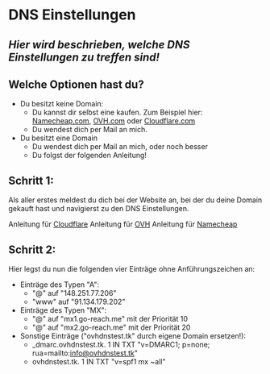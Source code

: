 
# DNS Einstellungen
## _Hier wird beschrieben, welche DNS Einstellungen zu treffen sind!_


## Welche Optionen hast du?

- Du besitzt keine Domain:
    - Du kannst dir selbst eine kaufen. Zum Beispiel hier: [Namecheap.com][nc], [OVH.com][ovh] oder [Cloudflare.com][cf]
    - Du wendest dich per Mail an mich. 
- Du besitzt eine Domain
    - Du wendest dich per Mail an mich, oder noch besser
    - Du folgst der folgenden Anleitung!



## Schritt 1:
Als aller erstes meldest du dich bei der Website an, bei der du deine Domain gekauft hast und navigierst zu den DNS Einstellungen.

Anleitung für [Cloudflare][cf-dns]
Anleitung für [OVH][ovh-dns]
Anleitung für [Namecheap][nc-dns]

## Schritt 2:
Hier legst du nun die folgenden vier Einträge ohne Anführungszeichen an:

 - Einträge des Typen "A":
   - "@" auf "148.251.77.206"
   - "www" auf "91.134.179.202"
 - Einträge des Typen "MX":
   - "@" auf "mx1.go-reach.me" mit der Priorität 10
   - "@" auf "mx2.go-reach.me" mit der Priorität 20
 - Sonstige Einträge ("ovhdnstest.tk" durch eigene Domain ersetzen!):
   - _dmarc.ovhdnstest.tk.	1	IN	TXT	"v=DMARC1; p=none; rua=mailto:info@ovhdnstest.tk"
   - ovhdnstest.tk.	1	IN	TXT	"v=spf1 mx ~all"
	
[nc]: https://namecheap.com
[ovh]: https://ohv.com
[cf]: https://cloudflare.com
[cf-dns]: https://support.cloudflare.com/hc/de/articles/360019093151-Verwaltung-von-DNS-Eintr%C3%A4gen-in-Cloudflare
[ovh-dns]: https://docs.ovh.com/de/domains/webhosting_bearbeiten_der_dns_zone/
[nc-dns]: https://www.namecheap.com/support/knowledgebase/article.aspx/434/2237/how-do-i-set-up-host-records-for-a-domain/
